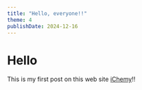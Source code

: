 ```yaml
---
title: "Hello, everyone!!"
theme: 4
publishDate: 2024-12-16
---
```


# Hello

This is my first post on this web site [iChemy](/mySite)!!
